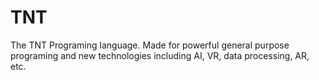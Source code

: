 # TNT
The TNT Programing language. Made for powerful general purpose programing and new technologies including AI, VR, data processing, AR, etc. 
